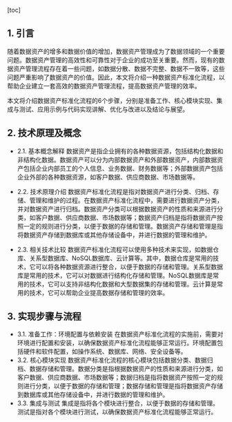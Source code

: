 
[toc]                    
                
                
## 1. 引言

随着数据资产的增多和数据价值的增加，数据资产管理成为了数据领域的一个重要问题。数据资产管理的高效性和可靠性对于企业的成功至关重要。然而，现有的数据资产管理流程存在着一些问题，如数据分散、数据不完整、数据不一致等，这些问题严重影响了数据资产的价值。因此，本文将介绍一种数据资产标准化流程，以帮助企业建立一套高效的数据资产管理流程，提高数据资产管理的效率。

本文将介绍数据资产标准化流程的6个步骤，分别是准备工作、核心模块实现、集成与测试、应用示例与代码实现讲解、优化与改进以及结论与展望。

## 2. 技术原理及概念

- 2.1. 基本概念解释
数据资产是指企业拥有的各种数据资源，包括结构化数据和非结构化数据。数据资产可以分为内部数据资产和外部数据资产，内部数据资产包括企业内部员工的个人信息、业务数据、财务数据等；外部数据资产包括企业外部的各种数据资源，如客户数据、供应商数据、市场数据等。

- 2.2. 技术原理介绍
数据资产标准化流程是指对数据资产进行分类、归档、存储、管理和维护的过程。在数据资产标准化流程中，需要进行数据资产分类，并对数据资产进行归档。数据资产分类可以根据数据资产的性质和来源进行分类，如客户数据、供应商数据、市场数据等；数据资产归档是指将数据资产按照一定的规则进行分类，以便于数据的存储和管理。数据资产存储和管理是指将数据资产存储到数据库或其他存储设备中，并进行数据的管理和维护。

- 2.3. 相关技术比较
数据资产标准化流程可以使用多种技术来实现，如数据仓库、关系型数据库、NoSQL数据库、云计算等。其中，数据仓库是常用的技术，它可以将各种数据资源进行整合，以便于数据的存储和管理。关系型数据库是常用的技术，它可以对数据进行结构化存储和管理。NoSQL数据库是常用的技术，它可以支持非结构化数据和大型数据集的存储和管理。云计算是常用的技术，它可以帮助企业提高数据存储和管理的效率。

## 3. 实现步骤与流程

- 3.1. 准备工作：环境配置与依赖安装
在数据资产标准化流程的实施前，需要对环境进行配置和安装，以确保数据资产标准化流程能够正常运行。环境配置包括硬件和软件配置，如操作系统、数据库、网络、安全设备等。
- 3.2. 核心模块实现
数据资产标准化流程的核心模块包括数据分类、数据归档、数据存储和管理。数据分类是指根据数据资产的性质和来源进行分类，如客户数据、供应商数据、市场数据等；数据归档是指将数据资产按照一定的规则进行分类，以便于数据的存储和管理；数据存储和管理是指将数据资产存储到数据库或其他存储设备中，并进行数据的管理和维护。
- 3.3. 集成与测试
集成是指将各个模块进行整合，以便于数据的存储和管理。测试是指对各个模块进行测试，以确保数据资产标准化流程能够正常运行。

